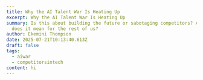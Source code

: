 ```yaml
---
title: Why the AI Talent War Is Heating Up
excerpt: Why the AI Talent War Is Heating Up
summary: Is this about building the future or sabotaging competitors? And what
  does it mean for the rest of us?
author: Ekemini Thompson
date: 2025-07-21T10:13:40.613Z
draft: false
tags:
  - aiwar
  - competitorsintech
content: hi
---
```

